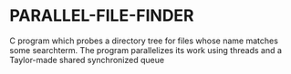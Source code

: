 # PARALLEL-FILE-FINDER
C program which probes a directory tree for files whose name matches some searchterm. The program parallelizes its work using threads and a Taylor-made shared synchronized queue
